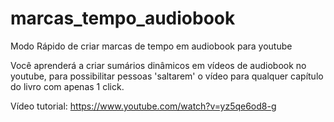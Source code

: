 # marcas_tempo_audiobook
Modo Rápido de criar marcas de tempo em audiobook para youtube

Você aprenderá a criar sumários dinâmicos em vídeos de audiobook no youtube, para possibilitar pessoas 'saltarem' o vídeo para qualquer capítulo do livro com apenas 1 click.

Vídeo tutorial:
https://www.youtube.com/watch?v=yz5qe6od8-g
